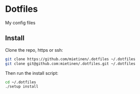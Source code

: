 Dotfiles
========================================

My config files

Install
----------------------------------------

Clone the repo, https or ssh:
```sh
git clone https://github.com/mietinen/.dotfiles ~/.dotfiles
git clone git@github.com:mietinen/.dotfiles.git ~/.dotfiles
```

Then run the install script:
```sh
cd ~/.dotfiles
./setup install
```
